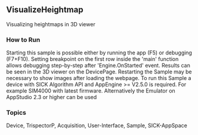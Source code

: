 ## VisualizeHeightmap
Visualizing heightmaps in 3D viewer
### How to Run
Starting this sample is possible either by running the app (F5) or
debugging (F7+F10). Setting breakpoint on the first row inside the 'main'
function allows debugging step-by-step after 'Engine.OnStarted' event.
Results can be seen in the 3D viewer on the DevicePage.
Restarting the Sample may be necessary to show images after loading the webpage.
To run this Sample a device with SICK Algorithm API and AppEngine >= V2.5.0 is
required. For example SIM4000 with latest firmware. Alternatively the Emulator
on AppStudio 2.3 or higher can be used

### Topics
Device, TrispectorP, Acquisition, User-Interface, Sample, SICK-AppSpace